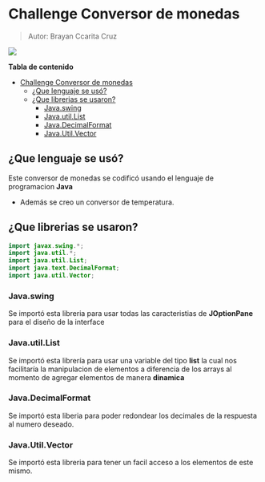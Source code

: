 
# Challenge Conversor de monedas
        
> Autor: Brayan Ccarita Cruz
        
![](https://i.imgur.com/yCP2bjg.jpg)

**Tabla de contenido**
<!-- TOC -->
* [Challenge Conversor de monedas](#challenge-conversor-de-monedas)
  * [¿Que lenguaje se usó?](#que-lenguaje-se-usó)
  * [¿Que librerias se usaron?](#que-librerias-se-usaron)
    * [Java.swing](#javaswing)
    * [Java.util.List](#javautillist)
    * [Java.DecimalFormat](#javadecimalformat)
    * [Java.Util.Vector](#javautilvector)
<!-- TOC -->

## ¿Que lenguaje se usó?
Este conversor de monedas se codificó usando el lenguaje de programacion **Java**
- Además se creo un conversor de temperatura.

## ¿Que librerias se usaron?
```Java
import javax.swing.*;
import java.util.*;
import java.util.List;
import java.text.DecimalFormat;
import java.util.Vector;
```
### Java.swing
Se importó esta libreria para usar todas las caracteristias de **JOptionPane** para el diseño de la interface

### Java.util.List
Se importó esta librería para usar una variable del tipo **list** la cual nos facilitaría la manipulacion de elementos 
a diferencia de los arrays al momento de agregar elementos de manera **dinamica**

### Java.DecimalFormat
Se importó esta liberia para poder redondear los decimales de la respuesta al numero deseado.

### Java.Util.Vector
Se importó esta libreria para tener un facil acceso a los elementos de este mismo.


